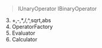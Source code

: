 > IUnaryOperator
> IBinaryOperator
3. +,-,*,/,^,sqrt,abs
4. OperatorFactory
5. Evaluator
6. Calculator